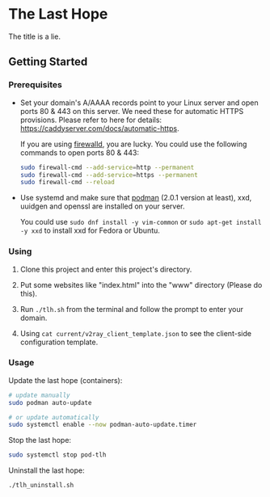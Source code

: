 # The Last Hope

The title is a lie.

## Getting Started

### Prerequisites

* Set your domain's A/AAAA records point to your Linux server and open ports 80 & 443 on this server. We need these for automatic HTTPS provisions. Please refer to here for details: https://caddyserver.com/docs/automatic-https.

  If you are using [firewalld](https://firewalld.org/), you are lucky. You could use the following commands to open ports 80 & 443:

  ```bash
  sudo firewall-cmd --add-service=http --permanent
  sudo firewall-cmd --add-service=https --permanent
  sudo firewall-cmd --reload
  ```

* Use systemd and make sure that [podman](https://podman.io/getting-started/installation.html) (2.0.1 version at least), xxd, uuidgen and openssl are installed on your server.

  You could use `sudo dnf install -y vim-common` or `sudo apt-get install -y xxd` to install xxd for Fedora or Ubuntu. 

### Using

1. Clone this project and enter this project's directory.

2. Put some websites like "index.html" into the "www" directory (Please do this).

3. Run `./tlh.sh` from the terminal and follow the prompt to enter your domain.

5. Using `cat current/v2ray_client_template.json` to see the client-side configuration template.

### Usage

Update the last hope (containers):

```bash
# update manually
sudo podman auto-update

# or update automatically
sudo systemctl enable --now podman-auto-update.timer
```

Stop the last hope:

```bash
sudo systemctl stop pod-tlh
```

Uninstall the last hope:

```bash
./tlh_uninstall.sh
```
